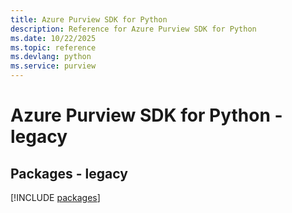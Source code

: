 ```yaml
---
title: Azure Purview SDK for Python
description: Reference for Azure Purview SDK for Python
ms.date: 10/22/2025
ms.topic: reference
ms.devlang: python
ms.service: purview
---
```

# Azure Purview SDK for Python - legacy
## Packages - legacy
[!INCLUDE [packages](purview-index.md)]